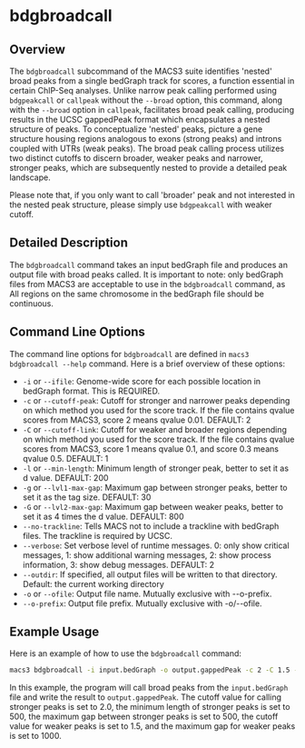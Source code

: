 # bdgbroadcall

## Overview
The `bdgbroadcall` subcommand of the MACS3 suite identifies 'nested' broad peaks from a single bedGraph track for scores, a function essential in certain ChIP-Seq analyses. Unlike narrow peak calling performed using `bdgpeakcall` or `callpeak` without the `--broad` option, this command, along with the `--broad` option in `callpeak`, facilitates broad peak calling, producing results in the UCSC gappedPeak format which encapsulates a nested structure of peaks. To conceptualize 'nested' peaks, picture a gene structure housing regions analogous to exons (strong peaks) and introns coupled with UTRs (weak peaks). The broad peak calling process utilizes two distinct cutoffs to discern broader, weaker peaks and narrower, stronger peaks, which are subsequently nested to provide a detailed peak landscape.

Please note that, if you only want to call 'broader' peak and not interested in the nested peak structure, please simply use `bdgpeakcall` with weaker cutoff.

## Detailed Description

The `bdgbroadcall` command takes an input bedGraph file and produces an output file with broad peaks called. It is important to note: only bedGraph files from MACS3 are acceptable to use in the `bdgbroadcall` command, as All regions on the same chromosome in the bedGraph file should be continuous.

## Command Line Options

The command line options for `bdgbroadcall` are defined in `macs3 bdgbroadcall --help` command. Here is a brief overview of these options:

- `-i` or `--ifile`: Genome-wide score for each possible location in bedGraph format. This is REQUIRED.
- `-c` or `--cutoff-peak`: Cutoff for stronger and narrower peaks depending on which method you used for the score track. If the file contains qvalue scores from MACS3, score 2 means qvalue 0.01. DEFAULT: 2
- `-C` or `--cutoff-link`: Cutoff for weaker and broader regions depending on which method you used for the score track. If the file contains qvalue scores from MACS3, score 1 means qvalue 0.1, and score 0.3 means qvalue 0.5. DEFAULT: 1
- `-l` or `--min-length`: Minimum length of stronger peak, better to set it as d value. DEFAULT: 200
- `-g` or `--lvl1-max-gap`: Maximum gap between stronger peaks, better to set it as the tag size. DEFAULT: 30
- `-G` or `--lvl2-max-gap`: Maximum gap between weaker peaks, better to set it as 4 times the d value. DEFAULT: 800
- `--no-trackline`: Tells MACS not to include a trackline with bedGraph files. The trackline is required by UCSC.
- `--verbose`: Set verbose level of runtime messages. 0: only show critical messages, 1: show additional warning messages, 2: show process information, 3: show debug messages. DEFAULT: 2
- `--outdir`: If specified, all output files will be written to that directory. Default: the current working directory
- `-o` or `--ofile`: Output file name. Mutually exclusive with --o-prefix.
- `--o-prefix`: Output file prefix. Mutually exclusive with -o/--ofile.

## Example Usage

Here is an example of how to use the `bdgbroadcall` command:

```bash
macs3 bdgbroadcall -i input.bedGraph -o output.gappedPeak -c 2 -C 1.5 -l 500 -g 500 -G 1000
```

In this example, the program will call broad peaks from the `input.bedGraph` file and write the result to `output.gappedPeak`. The cutoff value for calling stronger peaks is set to 2.0, the minimum length of stronger peaks is set to 500, the maximum gap between stronger peaks is set to 500, the cutoff value for weaker peaks is set to 1.5, and the maximum gap for weaker peaks is set to 1000.

